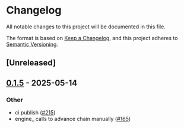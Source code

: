 # Changelog

All notable changes to this project will be documented in this file.

The format is based on [Keep a Changelog](https://keepachangelog.com/en/1.0.0/),
and this project adheres to [Semantic Versioning](https://semver.org/spec/v2.0.0.html).

## [Unreleased]

## [0.1.5](https://github.com/flashbots/contender/releases/tag/contender_engine_provider-v0.1.5) - 2025-05-14

### Other

- ci publish ([#215](https://github.com/flashbots/contender/pull/215))
- engine_ calls to advance chain manually ([#165](https://github.com/flashbots/contender/pull/165))

